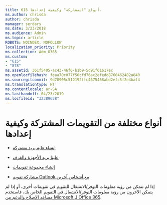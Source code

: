 ```yaml
---
title: 615 أنواع "المشاركة" وكيفية إعدادها.
ms.author: chrisda
author: chrisda
manager: serdars
ms.date: 3/23/2018
ms.audience: Admin
ms.topic: article
ROBOTS: NOINDEX, NOFOLLOW
localization_priority: Priority
ms.collection: Adm_O365
ms.custom:
- "615"
- "878"
ms.assetid: 361f5405-ac43-46f6-b1b9-5d91f61617ec
ms.openlocfilehash: feaa70c077f50cfd76ac2efedd8760462482a840
ms.sourcegitcommit: 9d78905c512192ffc4675468abd2efc5f2e4baf4
ms.translationtype: HT
ms.contentlocale: ar-SA
ms.lasthandoff: 04/23/2019
ms.locfileid: "32389658"
---
```

# <a name="different-types-of-shared-calendars-and-how-to-set-them-up"></a>أنواع مختلفة من التقويمات المشتركة وكيفية إعدادها

- [إنشاء علبة بريد مشتركة](https://support.office.com/article/871a246d-3acd-4bba-948e-5de8be0544c9)

- [علبتا بريد الأجهزة والغرف](https://support.office.com/article/9f518a6d-1e2c-4d44-93f3-e19013a1552b)

- [إنشاء مجموعة تقويمات](https://support.office.com/article/8385667b-d758-4489-a53f-f542dd01e6ff)

- [مشاركة تقويم Outlook مع أشخاص آخرين](https://support.office.com/article/353ed2c1-3ec5-449d-8c73-6931a0adab88)

إذا لم تتمكن من رؤية معلومات التوفر/الانشغال للتقويم في تقويمات أخرى، أو إذا لم يتمكن الآخرون من رؤية معلومات التوفر/الانشغال في التقويم الخاص بك، فاستخدم [مساعد الإصلاح والدعم من Microsoft لـ Office 365](https://diagnostics.office.com/).
